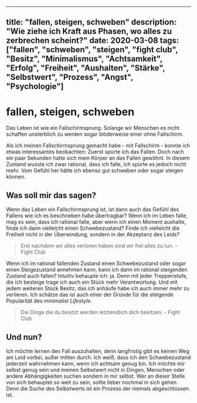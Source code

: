 
---
title: "fallen, steigen, schweben"
description: "Wie ziehe ich Kraft aus Phasen, wo alles zu zerbrechen scheint?"
date: 2020-03-08
tags: ["fallen", "schweben", "steigen", "fight club", "Besitz", "Minimalismus", "Achtsamkeit", "Erfolg", "Freiheit", "Aushalten", "Stärke", "Selbstwert", "Prozess", "Angst", "Psychologie"]
---

# fallen, steigen, schweben
Das Leben ist wie ein Fallschirmsprung. Solange wir Menschen es nicht schaffen unsterblich zu werden sogar blöderweise einer ohne Fallschirm.

Als ich meinen Fallschirmsprung gemacht habe - mit Fallschirm - konnte ich etwas interessantes beobachten: Zuerst spürte ich das Fallen. Doch nach ein paar Sekunden hatte sich mein Körper an das Fallen gewöhnt. In diesem Zustand wusste ich zwar rational, dass ich falle, ich spürte es jedoch nicht mehr. Vom Gefühl her hätte ich ebenso gut schweben oder sogar steigen können.

## Was soll mir das sagen?
Wenn das Leben ein Fallschirmsprung ist, ist dann auch das Gefühl des Fallens wie ich es beschrieben habe übertragbar?
Wenn ich im Leben falle, mag es sein, dass ich rational falle, aber wenn ich einen Moment aushalte, finde ich dann vielleicht einen Schwebezustand? Finde ich vielleicht die Freiheit nicht in der Überwindung, sondern in der Akzeptanz des Leids?

> Erst nachdem wir alles verloren haben sind wir frei alles zu tun. - Fight Club

Wenn ich im rational fallenden Zustand einen Schwebezustand oder sogar einen Steigezustand annehmen kann, kann ich dann im rational steigenden Zustand auch fallen?
Intuitiv behaupte ich: ja. Denn mit jeder Treppenstufe, die ich besteige trage ich auch ein Stück mehr Verantwortung. Und mit jedem weiteren Stück Besitz, das ich anhäufe habe ich auch immer mehr zu verlieren. Ich schätze das ist auch einer der Gründe für die steigende Popularität des _minimalist Lifestyle_. 

> Die Dinge die du besitzt werden letztendlich dich besitzen. - Fight Club

## Und nun?
Ich möchte lernen den Fall auszuhalten, denn langfristig gibt es keinen Weg am Leid vorbei, außer mitten durch. Ich weiß, dass ich den Schwebezustand jederzeit wahrnehmen kann, wenn ich achtsam genug bin.
Ich möchte mir selbst genug sein und meinen Selbstwert nicht in Dingen, Menschen oder andere Abhängigkeiten suchen sondern in mir selbst.
Wer an dieser Stelle von sich behauptet so weit zu sein, sollte lieber nochmal in sich gehen. Denn die Suche des Selbstwerts ist ein Prozess der niemals abgeschlossen ist. 
